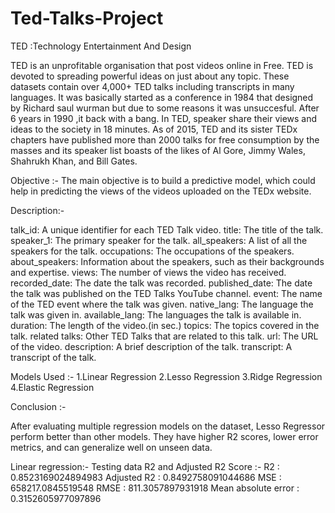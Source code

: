 # Ted-Talks-Project

TED :Technology Entertainment And Design

TED is an unprofitable organisation that post videos online in Free. TED is devoted to spreading powerful ideas on just about any topic. These datasets contain over 4,000+ TED talks including transcripts in many languages. It was basically started as a conference in 1984 that designed by Richard saul wurman but due to some reasons it was unsuccesful. After 6 years in 1990 ,it back with a bang. In TED, speaker share their views and ideas to the society in 18 minutes. As of 2015, TED and its sister TEDx chapters have published more than 2000 talks for free consumption by the masses and its speaker list boasts of the likes of Al Gore, Jimmy Wales, Shahrukh Khan, and Bill Gates.

Objective :-
The main objective is to build a predictive model, which could help in predicting the views of the videos uploaded on the TEDx website.

Description:-

talk_id: A unique identifier for each TED Talk video.
title: The title of the talk.
speaker_1: The primary speaker for the talk.
all_speakers: A list of all the speakers for the talk.
occupations: The occupations of the speakers.
about_speakers: Information about the speakers, such as their backgrounds and expertise.
views: The number of views the video has received.
recorded_date: The date the talk was recorded.
published_date: The date the talk was published on the TED Talks YouTube channel.
event: The name of the TED event where the talk was given.
native_lang: The language the talk was given in.
available_lang: The languages the talk is available in.
duration: The length of the video.(in sec.)
topics: The topics covered in the talk.
related talks: Other TED Talks that are related to this talk.
url: The URL of the video.
description: A brief description of the talk.
transcript: A transcript of the talk.

Models Used :-
1.Linear Regression
2.Lesso Regression
3.Ridge Regression
4.Elastic Regression

Conclusion :-

After evaluating multiple regression models on the dataset, Lesso Regressor perform better than other models. They have higher R2 scores, lower error metrics, and can generalize well on unseen data.

Linear regression:-
Testing data R2 and Adjusted R2 Score :-
R2 : 0.8523169024894983
Adjusted R2 : 0.8492758091044686
MSE : 658217.0845519548
RMSE : 811.3057897931918
Mean absolute error : 0.3152605977097896
